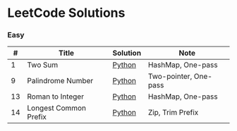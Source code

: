 # LeetCode Solutions

### Easy
| # | Title | Solution | Note |
|--|-------|----------|------|
| 1 | Two Sum | [Python](easy/001_two_sum.py) | HashMap, One-pass |
| 9 | Palindrome Number | [Python](easy/009_palindrome_number.md) | Two-pointer, One-pass |
| 13 | Roman to Integer | [Python](easy/013_roman_to_integer.md) | HashMap, One-pass |
| 14 | Longest Common Prefix | [Python](easy/014_longest_common_prefix.md) | Zip, Trim Prefix |
